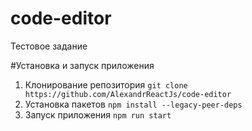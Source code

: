 # code-editor
Тестовое задание

#Установка и запуск приложения
1. Клонирование репозитория
```git clone https://github.com/AlexandrReactJs/code-editor```
2. Установка пакетов
```npm install --legacy-peer-deps```
3. Запуск приложения
```npm run start```
